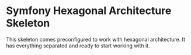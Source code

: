 Symfony Hexagonal Architecture Skeleton
=======================================

This skeleton comes preconfigured to work with hexagonal architecture. It has everything
separated and ready to start working with it. 